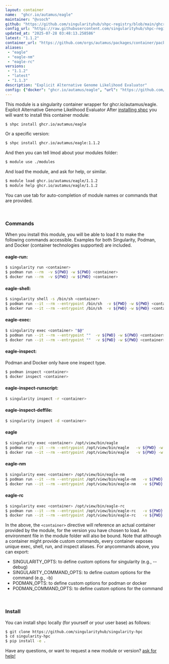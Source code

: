 ```yaml
---
layout: container
name:  "ghcr.io/autamus/eagle"
maintainer: "@vsoch"
github: "https://github.com/singularityhub/shpc-registry/blob/main/ghcr.io/autamus/eagle/container.yaml"
config_url: "https://raw.githubusercontent.com/singularityhub/shpc-registry/main/ghcr.io/autamus/eagle/container.yaml"
updated_at: "2025-07-28 03:48:13.258586"
latest: "1.1.2"
container_url: "https://github.com/orgs/autamus/packages/container/package/eagle"
aliases:
 - "eagle"
 - "eagle-nm"
 - "eagle-rc"
versions:
 - "1.1.2"
 - "latest"
 - "1.1.3"
description: "Explicit Alternative Genome Likelihood Evaluator"
config: {"docker": "ghcr.io/autamus/eagle", "url": "https://github.com/orgs/autamus/packages/container/package/eagle", "maintainer": "@vsoch", "description": "Explicit Alternative Genome Likelihood Evaluator", "latest": {"1.1.2": "sha256:852fec8c165a5a23f4cf9de32bb2d4873c04fd092ab0442aef6403a2d63da15d"}, "tags": {"1.1.2": "sha256:852fec8c165a5a23f4cf9de32bb2d4873c04fd092ab0442aef6403a2d63da15d", "latest": "sha256:dd3376b547bce29434ccef72a49c42c0dcdb116bdf255aa77d6e868f5a369e35", "1.1.3": "sha256:dd3376b547bce29434ccef72a49c42c0dcdb116bdf255aa77d6e868f5a369e35"}, "aliases": {"eagle": "/opt/view/bin/eagle", "eagle-nm": "/opt/view/bin/eagle-nm", "eagle-rc": "/opt/view/bin/eagle-rc"}}
---
```


This module is a singularity container wrapper for ghcr.io/autamus/eagle.
Explicit Alternative Genome Likelihood Evaluator
After [installing shpc](#install) you will want to install this container module:


```bash
$ shpc install ghcr.io/autamus/eagle
```

Or a specific version:

```bash
$ shpc install ghcr.io/autamus/eagle:1.1.2
```

And then you can tell lmod about your modules folder:

```bash
$ module use ./modules
```

And load the module, and ask for help, or similar.

```bash
$ module load ghcr.io/autamus/eagle/1.1.2
$ module help ghcr.io/autamus/eagle/1.1.2
```

You can use tab for auto-completion of module names or commands that are provided.

<br>

### Commands

When you install this module, you will be able to load it to make the following commands accessible.
Examples for both Singularity, Podman, and Docker (container technologies supported) are included.

#### eagle-run:

```bash
$ singularity run <container>
$ podman run --rm  -v ${PWD} -w ${PWD} <container>
$ docker run --rm  -v ${PWD} -w ${PWD} <container>
```

#### eagle-shell:

```bash
$ singularity shell -s /bin/sh <container>
$ podman run --it --rm --entrypoint /bin/sh  -v ${PWD} -w ${PWD} <container>
$ docker run --it --rm --entrypoint /bin/sh  -v ${PWD} -w ${PWD} <container>
```

#### eagle-exec:

```bash
$ singularity exec <container> "$@"
$ podman run --it --rm --entrypoint ""  -v ${PWD} -w ${PWD} <container> "$@"
$ docker run --it --rm --entrypoint ""  -v ${PWD} -w ${PWD} <container> "$@"
```

#### eagle-inspect:

Podman and Docker only have one inspect type.

```bash
$ podman inspect <container>
$ docker inspect <container>
```

#### eagle-inspect-runscript:

```bash
$ singularity inspect -r <container>
```

#### eagle-inspect-deffile:

```bash
$ singularity inspect -d <container>
```


#### eagle

```bash
$ singularity exec <container> /opt/view/bin/eagle
$ podman run --it --rm --entrypoint /opt/view/bin/eagle   -v ${PWD} -w ${PWD} <container> -c " $@"
$ docker run --it --rm --entrypoint /opt/view/bin/eagle   -v ${PWD} -w ${PWD} <container> -c " $@"
```


#### eagle-nm

```bash
$ singularity exec <container> /opt/view/bin/eagle-nm
$ podman run --it --rm --entrypoint /opt/view/bin/eagle-nm   -v ${PWD} -w ${PWD} <container> -c " $@"
$ docker run --it --rm --entrypoint /opt/view/bin/eagle-nm   -v ${PWD} -w ${PWD} <container> -c " $@"
```


#### eagle-rc

```bash
$ singularity exec <container> /opt/view/bin/eagle-rc
$ podman run --it --rm --entrypoint /opt/view/bin/eagle-rc   -v ${PWD} -w ${PWD} <container> -c " $@"
$ docker run --it --rm --entrypoint /opt/view/bin/eagle-rc   -v ${PWD} -w ${PWD} <container> -c " $@"
```



In the above, the `<container>` directive will reference an actual container provided
by the module, for the version you have chosen to load. An environment file in the
module folder will also be bound. Note that although a container
might provide custom commands, every container exposes unique exec, shell, run, and
inspect aliases. For anycommands above, you can export:

 - SINGULARITY_OPTS: to define custom options for singularity (e.g., --debug)
 - SINGULARITY_COMMAND_OPTS: to define custom options for the command (e.g., -b)
 - PODMAN_OPTS: to define custom options for podman or docker
 - PODMAN_COMMAND_OPTS: to define custom options for the command

<br>

### Install

You can install shpc locally (for yourself or your user base) as follows:

```bash
$ git clone https://github.com/singularityhub/singularity-hpc
$ cd singularity-hpc
$ pip install -e .
```

Have any questions, or want to request a new module or version? [ask for help!](https://github.com/singularityhub/singularity-hpc/issues)